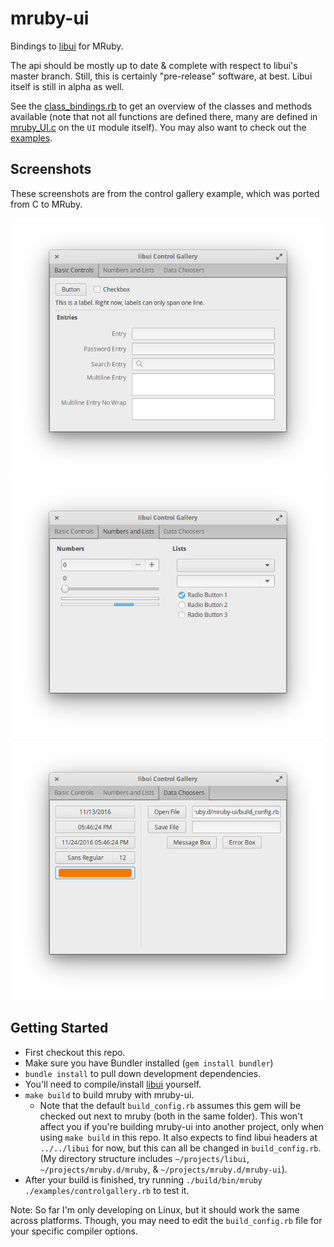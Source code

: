 # mruby-ui

Bindings to [libui](https://github.com/andlabs/libui) for MRuby.

The api should be mostly up to date & complete with respect to libui's master branch. Still, this is certainly "pre-release" software,
at best. Libui itself is still in alpha as well.

See the [class_bindings.rb](https://github.com/jbreeden/mruby-ui/blob/master/mrblib/class_mappings.rb)
to get an overview of the classes and methods available (note that not all functions are defined there, many
are defined in [mruby_UI.c](https://github.com/jbreeden/mruby-ui/blob/master/src/mruby_UI.c) on the `UI` module itself). You
may also want to check out the [examples](https://github.com/jbreeden/mruby-ui/tree/master/examples).

## Screenshots

These screenshots are from the control gallery example, which was ported from C to MRuby.

![Basic Controls](/images/basic_controls.png?raw=true "Basic Controls")
![Numbers and Lists](/images/numbers_and_lists.png?raw=true "Numbers and Lists")
![Data Choosers](/images/data_choosers.png?raw=true "Data Choosers")

## Getting Started

- First checkout this repo.
- Make sure you have Bundler installed (`gem install bundler`)
- `bundle install` to pull down development dependencies.
- You'll need to compile/install [libui](https://github.com/andlabs/libui) yourself.
- `make build` to build mruby with mruby-ui.
  + Note that the default `build_config.rb` assumes this gem will be checked out next to mruby (both in the same folder).
    This won't affect you if you're building mruby-ui into another project, only when using `make build` in this repo.
    It also expects to find libui headers at `../../libui` for now, but this can all be changed in `build_config.rb`.
    (My directory structure includes `~/projects/libui`, `~/projects/mruby.d/mruby`, & `~/projects/mruby.d/mruby-ui`).
- After your build is finished, try running `./build/bin/mruby ./examples/controlgallery.rb` to test it.

Note: So far I'm only developing on Linux, but it should work the same across platforms. Though, you may
need to edit the `build_config.rb` file for your specific compiler options.
